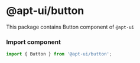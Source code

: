 # @apt-ui/button

This package contains Button component of ```@apt-ui```

### Import component
```js
import { Button } from '@apt-ui/button';
```